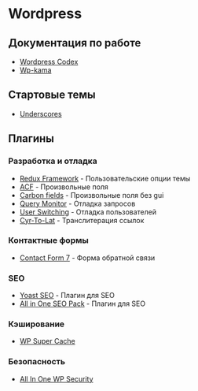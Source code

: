 # Wordpress

## Документация по работе

- [Wordpress Codex](https://codex.wordpress.org/%D0%97%D0%B0%D0%B3%D0%BB%D0%B0%D0%B2%D0%BD%D0%B0%D1%8F_%D1%81%D1%82%D1%80%D0%B0%D0%BD%D0%B8%D1%86%D0%B0)
- [Wp-kama](https://wp-kama.ru/handbook/cheatsheet)

## Стартовые темы

- [Underscores](https://underscores.me/)

## Плагины

### Разработка и отладка
- [Redux Framework](https://wordpress.org/plugins/redux-framework/) - Пользовательские опции темы
- [ACF](https://wordpress.org/plugins/advanced-custom-fields/) - Произвольные поля
- [Carbon fields](https://carbonfields.net/release-archive/) - Произвольные поля без gui
- [Query Monitor](https://wordpress.org/plugins/query-monitor/) - Отладка запросов
- [User Switching](https://wordpress.org/plugins/user-switching/) - Отладка пользователей
- [Cyr-To-Lat](https://wordpress.org/plugins/cyr2lat/) - Транслитерация ссылок

### Контактные формы
- [Contact Form 7](https://wordpress.org/plugins/contact-form-7/) - Форма обратной связи

### SEO
- [Yoast SEO](https://ru.wordpress.org/plugins/wordpress-seo/) - Плагин для SEO
- [All in One SEO Pack](https://wordpress.org/plugins/all-in-one-seo-pack/) - Плагин для SEO

### Кэширование
- [WP Super Cache](https://wordpress.org/plugins/wp-super-cache/)

### Безопасность
- [All In One WP Security](https://ru.wordpress.org/plugins/all-in-one-wp-security-and-firewall/)
